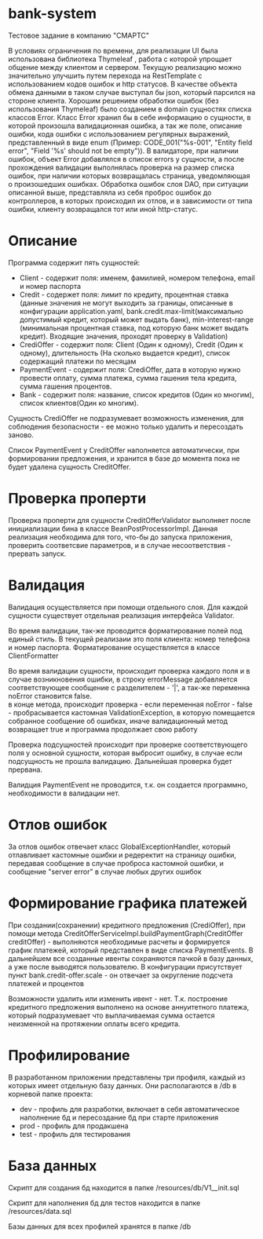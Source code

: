 # bank-system
Тестовое задание в компанию "СМАРТС"

В условиях ограничения по времени, для реализации UI была использована библиотека Thymeleaf , работа с которой упрощает общение между клиентом и сервером.
Текущую реализацию можно значительно улучшить путем перехода на RestTemplate с  использованием кодов ошибок и http статусов. В качестве объекта обмена данными в таком случае выступал бы json, который парсился на стороне клиента.
Хорошим решением обработки ошибок (без использования Thymeleaf) было созданием в domain сущностях списка классов Error. Класс Error хранил бы в себе информацию о  сущности, в которой произошла валидационная ошибка, а так же поле, описание ошибки, кода ошибки с использованием регулярных выражений, представленный в виде enum (Пример: CODE_001("%s-001", "Entity field error", "Field '%s' should not be empty")). В валидаторе, при наличии ошибок, объект Error добавлялся в список errors у сущности, а после прохождения валидации выполнялась проверка на размер списка ошибок, при наличии которых возвращалась страница, уведомляющая о произошедших ошибках.
Обработка ошибок слоя DAO, при ситуации описанной выше, представляла из себя проброс ошибок до контроллеров, в которых происходил их отлов, и в зависимости от типа ошибки, клиенту возвращался тот или иной http-статус.

# Описание
Программа содержит пять сущностей:
*  Client - содержит поля: именем, фамилией, номером телефона, email и номер паспорта
*  Credit - содержет поля: лимит по кредиту, процентная ставка (данные значения не могут выходить за границы, описанные в конфигурации application.yaml, bank.credit.max-limit(максимально допустимый кредит, который может выдать банк), min-interest-range (минимальная процентная ставка, под которую банк может выдать кредит). Входящие значения, проходят проверку в Validation)
*  CrediOffer - содержит поля: Client (Один к одному), Credit (Один к одному), длительность (На сколько выдается кредит), список содержащий платежи по месяцам
*  PaymentEvent - содержит поля: CrediOffer, дата в которую нужно провести оплату, сумма платежа, сумма гашения тела кредита, сумма гашения процентов.
*  Bank - содержит поля: название, список кредитов (Один ко многим), список клиентов(Один ко многим).

Сущность CrediOffer не подразумевает возможность изменения, для соблюдения безопасности - ее можно только удалить и пересоздать заново.

Список PaymentEvent у CreditOffer наполняется автоматически, при формировании предложения, и хранится в базе до момента пока не будет удалена сущность CreditOffer.

# Проверка проперти
Проверка проперти для сущности СreditOfferValidator выполняет после инициализации бина в классе BeanPostProcessorImpl. Данная реализация необходима для того, что-бы до запуска приложения, проверить соответсвие параметров, и в случае несоответствия - прервать запуск.

# Валидация
Валидация осуществляется при помощи отдельного слоя. Для каждой сущности существует отдельная реализация интерфейса Validator<T>. 

Во время валидации, так-же проводится форматирование полей под единый стиль. В текущей реализаии это поля клиента: номер телефона и номер паспорта. Форматирование осуществляется в классе ClientFormatter

Во время валидации сущности, происходит проверка каждого поля и в случае возникновения ошибки, в строку errorMessage добавляется соответствующее сообщение с разделителем - '|', а так-же переменна noError становится false.   
в конце метода, происходит проверка - если переменная noError - false - пробрасывается кастомная ValidationException, в которую помещается собранное сообщение об ошибках, иначе валидационный метод возвращает true и программа продолжает свою работу

Проверка подсущностей происходит при проверке соответствующего поля у основной сущности, которая выбросит ошибку, в случае если подсущность не прошла валидацию. Дальнейшая проверка будет прервана.    

Валидция PaymentEvent не проводится, т.к. он создается программно, необходимости в валидации нет.

# Отлов ошибок
За отлов ошибок отвечает класс GlobalExceptionHandler, который отлавливает кастомные ошибки и редеректит на страницу ошибки, передавая сообщение в случае проброса кастомной ошибки, и сообщение "server error" в случае любых других ошибок 

# Формирование графика платежей
При создании(сохранении) кредитного предложения (CrediOffer), при помощи метода CreditOfferServiceImpl.buildPaymentGraph(CreditOffer creditOffer) - выполняются необходимые расчеты и формируется график платежей, который представлен в виде списка PaymentEvents. В дальнейшем все созданные ивенты сохраняются пачкой в базу данных, а уже после выводятся пользователю. В конфигурации присутствует пункт bank.credit-offer.scale - он отвечает за округление подсчета платежей и процентов

Возможности удалить или изменить ивент - нет. Т.к. построение кредитного предложения выполнено на основе аннуитетного платежа, который подразумевает что выплачиваемая сумма остается неизменной на протяжении оплаты всего кредита.

# Профилирование
В разработанном приложении представлены три профиля, каждый из которых имеет отдельную базу данных. Они располагаются в /db в корневой папке проекта: 
*  dev - профиль для разработки, включает в себя автоматическое наполнение бд и пересоздание бд при старте приложения
*  prod - профиль для продакшена
*  test - профиль для тестирования

# База данных
Скрипт для создания бд находится в папке /resources/db/V1__init.sql

Скрипт для наполнения бд для тестов находится в папке /resources/data.sql

Базы данных для всех профилей хранятся в папке /db

